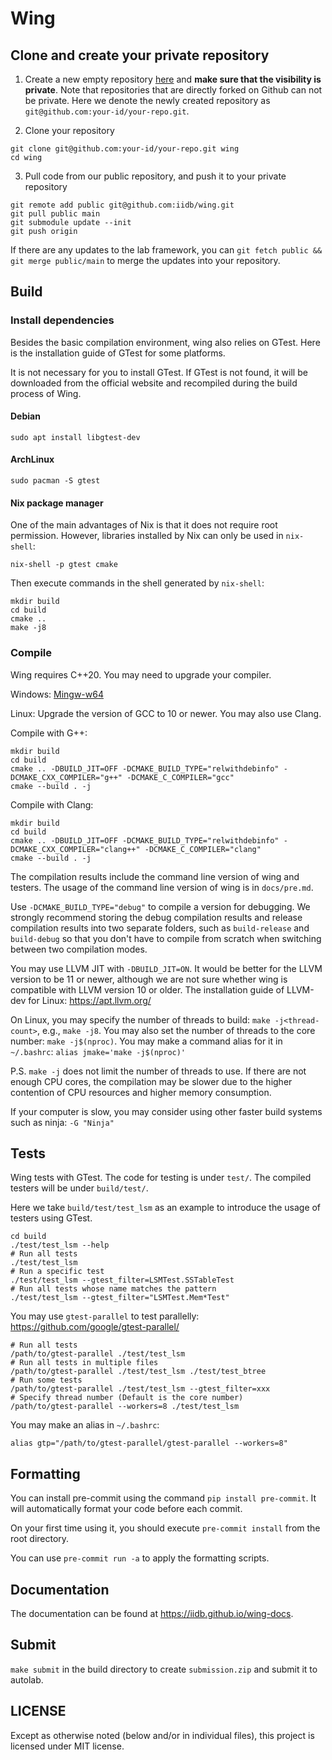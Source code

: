 # Wing

## Clone and create your private repository

1. Create a new empty repository [here](https://github.com/new) and **make sure that the visibility is private**. Note that repositories that are directly forked on Github can not be private. Here we denote the newly created repository as `git@github.com:your-id/your-repo.git`.

2. Clone your repository

```shell
git clone git@github.com:your-id/your-repo.git wing
cd wing
```

3. Pull code from our public repository, and push it to your private repository

```shell
git remote add public git@github.com:iidb/wing.git
git pull public main
git submodule update --init
git push origin
```

If there are any updates to the lab framework, you can `git fetch public && git merge public/main` to merge the updates into your repository.

## Build

### Install dependencies

Besides the basic compilation environment, wing also relies on GTest. Here is the installation guide of GTest for some platforms.

It is not necessary for you to install GTest. If GTest is not found, it will be downloaded from the official website and recompiled during the build process of Wing.

#### Debian

```shell
sudo apt install libgtest-dev
```

#### ArchLinux

```shell
sudo pacman -S gtest
```

#### Nix package manager

One of the main advantages of Nix is that it does not require root permission. However, libraries installed by Nix can only be used in `nix-shell`:

```shell
nix-shell -p gtest cmake
```

Then execute commands in the shell generated by `nix-shell`:

```shell
mkdir build
cd build
cmake ..
make -j8
```

### Compile

Wing requires C++20. You may need to upgrade your compiler.

Windows: [Mingw-w64](https://winlibs.com/)

Linux: Upgrade the version of GCC to 10 or newer. You may also use Clang.

Compile with G++:

```shell
mkdir build
cd build
cmake .. -DBUILD_JIT=OFF -DCMAKE_BUILD_TYPE="relwithdebinfo" -DCMAKE_CXX_COMPILER="g++" -DCMAKE_C_COMPILER="gcc"
cmake --build . -j
```

Compile with Clang:

```shell
mkdir build
cd build
cmake .. -DBUILD_JIT=OFF -DCMAKE_BUILD_TYPE="relwithdebinfo" -DCMAKE_CXX_COMPILER="clang++" -DCMAKE_C_COMPILER="clang"
cmake --build . -j
```

The compilation results include the command line version of wing and testers. The usage of the command line version of wing is in `docs/pre.md`.

Use `-DCMAKE_BUILD_TYPE="debug"` to compile a version for debugging. We strongly recommend storing the debug compilation results and release compilation results into two separate folders, such as `build-release` and `build-debug` so that you don't have to compile from scratch when switching between two compilation modes.

You may use LLVM JIT with `-DBUILD_JIT=ON`. It would be better for the LLVM version to be 11 or newer, although we are not sure whether wing is compatible with LLVM version 10 or older. The installation guide of LLVM-dev for Linux: <https://apt.llvm.org/>

On Linux, you may specify the number of threads to build: `make -j<thread-count>`, e.g., `make -j8`. You may also set the number of threads to the core number: `make -j$(nproc)`. You may make a command alias for it in `~/.bashrc`: `alias jmake='make -j$(nproc)'`

P.S. `make -j` does not limit the number of threads to use. If there are not enough CPU cores, the compilation may be slower due to the higher contention of CPU resources and higher memory consumption.

If your computer is slow, you may consider using other faster build systems such as ninja: `-G "Ninja"`

## Tests

Wing tests with GTest. The code for testing is under `test/`. The compiled testers will be under `build/test/`.

Here we take `build/test/test_lsm` as an example to introduce the usage of testers using GTest.

```shell
cd build
./test/test_lsm --help
# Run all tests
./test/test_lsm
# Run a specific test
./test/test_lsm --gtest_filter=LSMTest.SSTableTest
# Run all tests whose name matches the pattern
./test/test_lsm --gtest_filter="LSMTest.Mem*Test"
```

You may use `gtest-parallel` to test parallelly: <https://github.com/google/gtest-parallel/>

```shell
# Run all tests
/path/to/gtest-parallel ./test/test_lsm
# Run all tests in multiple files
/path/to/gtest-parallel ./test/test_lsm ./test/test_btree
# Run some tests
/path/to/gtest-parallel ./test/test_lsm --gtest_filter=xxx
# Specify thread number (Default is the core number)
/path/to/gtest-parallel --workers=8 ./test/test_lsm
```

You may make an alias in `~/.bashrc`:

```shell
alias gtp="/path/to/gtest-parallel/gtest-parallel --workers=8"
```

## Formatting

You can install pre-commit using the command `pip install pre-commit`. It will automatically format your code before each commit.

On your first time using it, you should execute `pre-commit install` from the root directory.

You can use `pre-commit run -a` to apply the formatting scripts.

## Documentation

The documentation can be found at <https://iidb.github.io/wing-docs>.

## Submit

`make submit` in the build directory to create `submission.zip` and submit it to autolab.

## LICENSE

Except as otherwise noted (below and/or in individual files), this project is licensed under MIT license.
